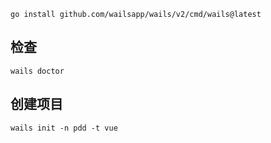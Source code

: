 ```shell
go install github.com/wailsapp/wails/v2/cmd/wails@latest
```

## 检查

```shell
wails doctor
```

## 创建项目

```shell
wails init -n pdd -t vue
```

